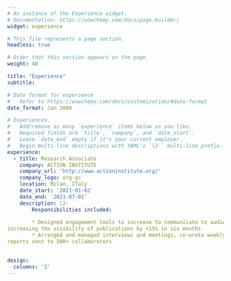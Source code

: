 ```yaml
---
# An instance of the Experience widget.
# Documentation: https://wowchemy.com/docs/page-builder/
widget: experience

# This file represents a page section.
headless: true

# Order that this section appears on the page.
weight: 40

title: "Experience"
subtitle:

# Date format for experience
#   Refer to https://wowchemy.com/docs/customization/#date-format
date_format: Jan 2006

# Experiences.
#   Add/remove as many `experience` items below as you like.
#   Required fields are `title`, `company`, and `date_start`.
#   Leave `date_end` empty if it's your current employer.
#   Begin multi-line descriptions with YAML's `|2-` multi-line prefix.
experience:
  - title: Research Associate
    company: ACTION INSTITUTE
    company_url: 'http://www.actioninstitute.org/'
    company_logo: org-gc
    location: Milan, ITaly
    date_start: '2021-01-02'
    date_end: '2021-07-01'
    description: |2-
        Responsibilities included:
        
        * Designed engagement tools to increase to communicate to audience,
increasing the visibility of publications by +15% in six months
        * Arranged and managed interviews and meetings, co-wrote weekly 
reports sent to 500+ collaborators
       

design:
  columns: '2'
---
```

